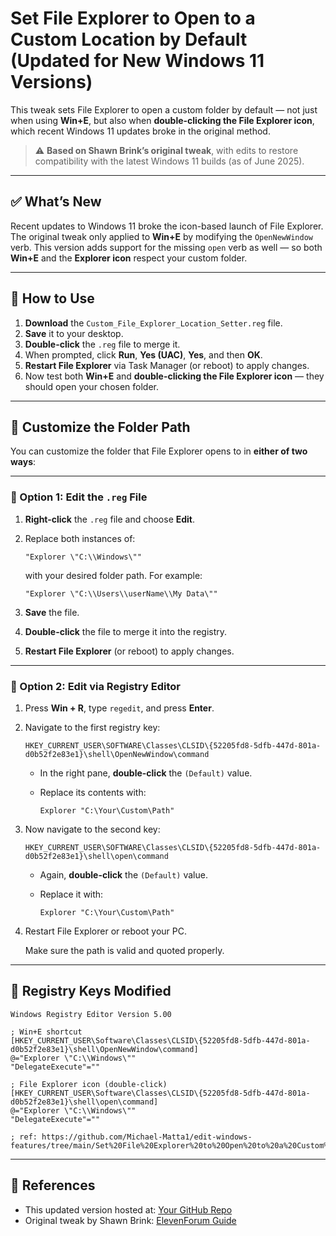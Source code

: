 # Set File Explorer to Open to a Custom Location by Default (Updated for New Windows 11 Versions)

This tweak sets File Explorer to open a custom folder by default — not just when using **Win+E**, but also when **double-clicking the File Explorer icon**, which recent Windows 11 updates broke in the original method.

> ⚠️ **Based on Shawn Brink’s original tweak**, with edits to restore compatibility with the latest Windows 11 builds (as of June 2025).

---

## ✅ What’s New

Recent updates to Windows 11 broke the icon-based launch of File Explorer. The original tweak only applied to **Win+E** by modifying the `OpenNewWindow` verb.
This version adds support for the missing `open` verb as well — so both **Win+E** and the **Explorer icon** respect your custom folder.

---

## 📄 How to Use

1. **Download** the `Custom_File_Explorer_Location_Setter.reg` file.
2. **Save** it to your desktop.
3. **Double-click** the `.reg` file to merge it.
4. When prompted, click **Run**, **Yes (UAC)**, **Yes**, and then **OK**.
5. **Restart File Explorer** via Task Manager (or reboot) to apply changes.
6. Now test both **Win+E** and **double-clicking the File Explorer icon** — they should open your chosen folder.

---


## 📝 Customize the Folder Path

You can customize the folder that File Explorer opens to in **either of two ways**:

---

### 🔹 Option 1: Edit the `.reg` File

1. **Right-click** the `.reg` file and choose **Edit**.
2. Replace both instances of:

   ```reg
   "Explorer \"C:\\Windows\""
   ```

   with your desired folder path. For example:

   ```reg
   "Explorer \"C:\\Users\\userName\\My Data\""
   ```
3. **Save** the file.
4. **Double-click** the file to merge it into the registry.
5. **Restart File Explorer** (or reboot) to apply changes.

---

### 🔹 Option 2: Edit via Registry Editor 

1. Press **Win + R**, type `regedit`, and press **Enter**.

2. Navigate to the first registry key:

   ```
   HKEY_CURRENT_USER\SOFTWARE\Classes\CLSID\{52205fd8-5dfb-447d-801a-d0b52f2e83e1}\shell\OpenNewWindow\command
   ```

   * In the right pane, **double-click** the `(Default)` value.
   * Replace its contents with:

     ```
     Explorer "C:\Your\Custom\Path"
     ```

3. Now navigate to the second key:

   ```
   HKEY_CURRENT_USER\SOFTWARE\Classes\CLSID\{52205fd8-5dfb-447d-801a-d0b52f2e83e1}\shell\open\command
   ```

   * Again, **double-click** the `(Default)` value.
   * Replace it with:

     ```
     Explorer "C:\Your\Custom\Path"
     ```


4. Restart File Explorer or reboot your PC.



   Make sure the path is valid and quoted properly.


---

## 🔧 Registry Keys Modified

```reg
Windows Registry Editor Version 5.00

; Win+E shortcut
[HKEY_CURRENT_USER\Software\Classes\CLSID\{52205fd8-5dfb-447d-801a-d0b52f2e83e1}\shell\OpenNewWindow\command]
@="Explorer \"C:\\Windows\""
"DelegateExecute"=""

; File Explorer icon (double-click)
[HKEY_CURRENT_USER\Software\Classes\CLSID\{52205fd8-5dfb-447d-801a-d0b52f2e83e1}\shell\open\command]
@="Explorer \"C:\\Windows\""
"DelegateExecute"=""

; ref: https://github.com/Michael-Matta1/edit-windows-features/tree/main/Set%20File%20Explorer%20to%20Open%20to%20a%20Custom%20Location 
```

---

## 🔗 References

* This updated version hosted at: [Your GitHub Repo](https://github.com/Michael-Matta1/edit-windows-features/tree/main/Set%20File%20Explorer%20to%20Open%20to%20a%20Custom%20Location)
* Original tweak by Shawn Brink: [ElevenForum Guide](https://www.elevenforum.com/t/change-folder-to-open-file-explorer-to-by-default-in-windows-11.675/)


